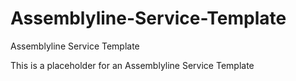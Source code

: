# Assemblyline-Service-Template
Assemblyline Service Template

This is a placeholder for an Assemblyline Service Template
